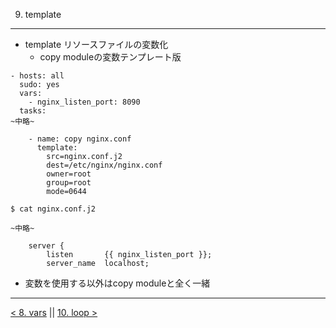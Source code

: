9. template
---
- template リソースファイルの変数化
  - copy moduleの変数テンプレート版

```
- hosts: all
  sudo: yes
  vars:
    - nginx_listen_port: 8090
  tasks:
~中略~

    - name: copy nginx.conf
      template:
        src=nginx.conf.j2
        dest=/etc/nginx/nginx.conf
        owner=root
        group=root
        mode=0644

$ cat nginx.conf.j2

~中略~

    server {
        listen       {{ nginx_listen_port }};
        server_name  localhost;
```

- 変数を使用する以外はcopy moduleと全く一緒

---
[< 8. vars](8_vars.md) || [10. loop >](10_loop.md)
